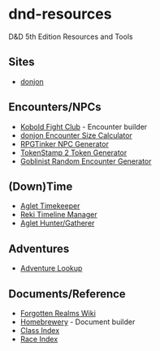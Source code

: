 # dnd-resources
D&amp;D 5th Edition Resources and Tools

## Sites

- [donjon](http://donjon.bin.sh)

## Encounters/NPCs

- [Kobold Fight Club](http://kobold.club/fight/#/encounter-builder) - Encounter builder
- [donjon Encounter Size Calculator](http://donjon.bin.sh/5e/calc/enc_size.html)
- [RPGTinker NPC Generator](https://rpgtinker.com/)
- [TokenStamp 2 Token Generator](http://rolladvantage.com/tokenstamp/)
- [Goblinist Random Encounter Generator](http://tools.goblinist.com/5enc)

## (Down)Time

- [Aglet Timekeeper](http://aglet.io/tools/timekeeper/)
- [Reki Timeline Manager](https://onitools.moe/reki/)
- [Aglet Hunter/Gatherer](http://aglet.io/tools/hunter-gatherer/)

## Adventures

- [Adventure Lookup](https://adventurelookup.com/adventures/)

## Documents/Reference

- [Forgotten Realms Wiki](http://forgottenrealms.wikia.com/wiki/Main_Page)
- [Homebrewery](http://homebrewery.naturalcrit.com/) - Document builder
- [Class Index](https://drive.google.com/file/d/1EiNdSU472tUG6_hbouIFYiY72dH9Xke1/view)
- [Race Index](https://drive.google.com/file/d/17xRveDt5i4LDJPj5mEnzqg3olBlDir2S/view)
